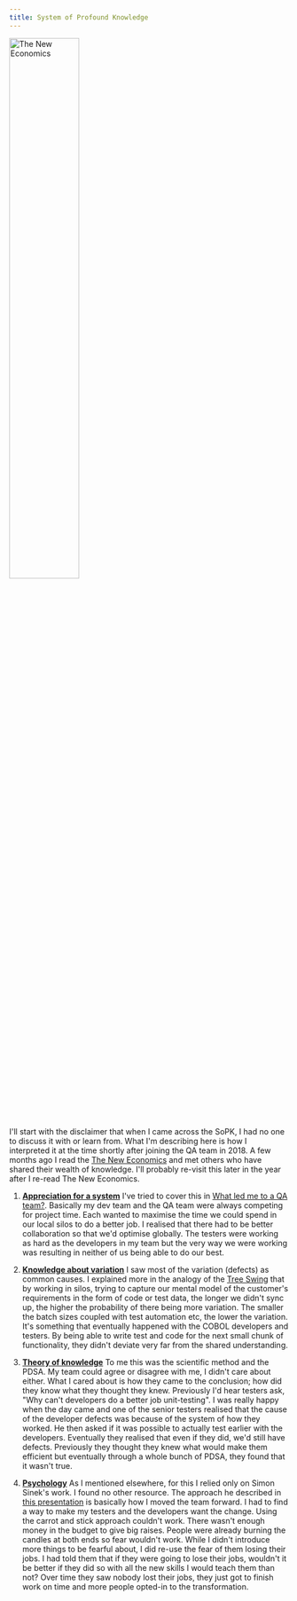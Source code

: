 ```yaml
---
title: System of Profound Knowledge
---
```

<a href="https://www.amazon.com/Economics-Industry-Government-Education-Press/dp/0262535939" target="_blank">
    <img src="{{ site.baseurl }}/assets/images/tne.jpg" alt="The New Economics" title="The New Economics" style="width:50%; display: block;" />
</a>


I'll start with the disclaimer that when I came across the SoPK, I had no one to discuss it with or learn from.
What I'm describing here is how I interpreted it at the time shortly after joining the QA team in 2018.
A few months ago I read the [The New Economics][1] and met others who have shared their wealth of knowledge.
I'll probably re-visit this later in the year after I re-read The New Economics.

1. [**Appreciation for a system**][2] I've tried to cover this in [What led me to a QA team?][7]. Basically my dev team and the QA team were always competing for project time. Each wanted to maximise the time we could spend in our local silos to do a better job. I realised that there had to be better collaboration so that we'd optimise globally. The testers were working as hard as the developers in my team but the very way we were working was resulting in neither of us being able to do our best. 

2. [**Knowledge about variation**][3] I saw most of the variation (defects) as common causes. I explained more in the analogy of the [Tree Swing][8] that by working in silos, trying to capture our mental model of the customer's requirements in the form of code or test data, the longer we didn't sync up, the higher the probability of there being more variation. The smaller the batch sizes coupled with test automation etc, the lower the variation. It's something that eventually happened with the COBOL developers and testers. By being able to write test and code for the next small chunk of functionality, they didn't deviate very far from the shared understanding.

3. [**Theory of knowledge**][4] To me this was the scientific method and the PDSA. My team could agree or disagree with me, I didn't care about either. What I cared about is how they came to the conclusion; how did they know what they thought they knew. Previously I'd hear testers ask, "Why can't developers do a better job unit-testing". I was really happy when the day came and one of the senior testers realised that the cause of the developer defects was because of the system of how they worked. He then asked if it was possible to actually test earlier with the developers. Eventually they realised that even if they did, we'd still have defects. Previously they thought they knew what would make them efficient but eventually through a whole bunch of PDSA, they found that it wasn't true.

4. [**Psychology**][5] As I mentioned elsewhere, for this I relied only on Simon Sinek's work. I found no other resource. The approach he described in [this presentation][6] is basically how I moved the team forward. I had to find a way to make my testers and the developers want the change. Using the carrot and stick approach couldn't work. There wasn't enough money in the budget to give big raises. People were already burning the candles at both ends so fear wouldn't work. While I didn't introduce more things to be fearful about, I did re-use the fear of them losing their jobs. I had told them that if they were going to lose their jobs, wouldn't it be better if they did so with all the new skills I would teach them than not? Over time they saw nobody lost their jobs, they just got to finish work on time and more people opted-in to the transformation.

[1]: https://www.amazon.com/Economics-Industry-Government-Education-Press/dp/0262535939
[2]: https://deming.org/appreciation-for-a-system/
[3]: https://deming.org/knowledge-of-variation/
[4]: https://deming.org/theory-of-knowledge/
[5]: https://deming.org/psychology-managing-human-systems/
[6]: https://www.youtube.com/watch?v=N9d0NqSztWA&t=188s
[7]: /demingdriventesting/what-led-me-to-a-qa-team/index
[8]: /demingdriventesting/what-led-me-to-a-qa-team/tree-swing